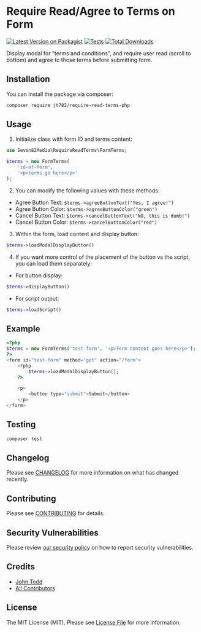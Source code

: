 # Require Read/Agree to Terms on Form

[![Latest Version on Packagist](https://img.shields.io/packagist/v/jt782/require-read-terms-php.svg?style=flat-square)](https://packagist.org/packages/jt782/require-read-terms-php)
[![Tests](https://github.com/jt782/require-read-terms-php/actions/workflows/run-tests.yml/badge.svg?branch=main)](https://github.com/jt782/require-read-terms-php/actions/workflows/run-tests.yml)
[![Total Downloads](https://img.shields.io/packagist/dt/jt782/require-read-terms-php.svg?style=flat-square)](https://packagist.org/packages/jt782/require-read-terms-php)

Display modal for "terms and conditions", and require user read (scroll to bottom) and agree to those terms before submitting form.

## Installation

You can install the package via composer:

```bash
composer require jt782/require-read-terms-php
```

## Usage

1. Initialize class with form ID and terms content:
```php
use Seven82Media\RequireReadTerms\FormTerms;

$terms = new FormTerms(
    'id-of-form',
    '<p>terms go here</p>'
);
```
2. You can modify the following values with these methods:
- Agree Button Text: ```$terms->agreeButtonText("Yes, I agree!")```
- Agree Button Color: ```$terms->agreeButtonColor("green")```
- Cancel Button Text: ```$terms->cancelButtonText("NO, this is dumb!")```
- Cancel Button Color: ```$terms->cancelButtonColor("red")```
3. Within the form, load content and display button:
```php
$terms->loadModalDisplayButton()
```
4. If you want more control of the placement of the button vs the script, you can load them separately:
- For button display:
```php
$terms->displayButton()
```
- For script output:
```php
$terms->loadScript()
```

## Example

```php
<?php
$terms = new FormTerms('test-form', '<p>Term content goes here</p>');
?>
<form id="test-form" method="get" action="/form">
    <?php
        $terms->loadModalDisplayButton();
    ?>

    <p>
        <button type="submit">Submit</button>
    </p>
</form>
```

## Testing

```bash
composer test
```

## Changelog

Please see [CHANGELOG](CHANGELOG.md) for more information on what has changed recently.

## Contributing

Please see [CONTRIBUTING](https://github.com/spatie/.github/blob/main/CONTRIBUTING.md) for details.

## Security Vulnerabilities

Please review [our security policy](../../security/policy) on how to report security vulnerabilities.

## Credits

- [John Todd](https://github.com/jt782)
- [All Contributors](../../contributors)

## License

The MIT License (MIT). Please see [License File](LICENSE.md) for more information.
